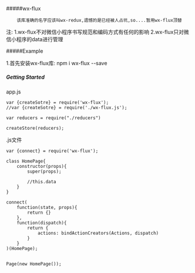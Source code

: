 #####wx-flux

````
    该库准确的名字应该叫wx-redux,遗憾的是已经被人占坑,so....暂用wx-flux顶替
````

注:
1.wx-flux不对微信小程序书写规范和编码方式有任何的影响
2.wx-flux只对微信小程序的data进行管理


#####Example

1.首先安装wx-flux库: npm i wx-flux --save


##### Getting Started

app.js

````
var {createSotre} = require('wx-flux');
//var {createSotre} = require('./wx-flux.js');

var reducers = require("./reducers")

createStore(reducers);
````


.js文件

````
var {connect} = require('wx-flux');

class HomePage{
    constructor(props){
        super(props);

        //this.data
    }
}

connect(
    function(state, props){
        return {}
    },
    function(dispatch){
        return {
            actions: bindActionCreators(Actions, dispatch)
        }
    }
)(HomePage);


Page(new HomePage());

````